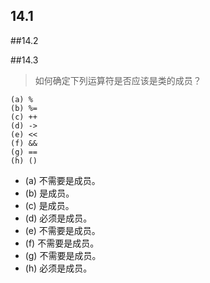 ## 14.1

>

##14.2

##14.3

>如何确定下列运算符是否应该是类的成员？

```
(a) %
(b) %=
(c) ++
(d) ->
(e) <<
(f) &&
(g) ==
(h) ()
```
- (a) 不需要是成员。
- (b) 是成员。
- (c) 是成员。
- (d) 必须是成员。
- (e) 不需要是成员。
- (f) 不需要是成员。
- (g) 不需要是成员。
- (h) 必须是成员。